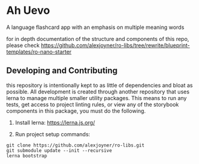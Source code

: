 # Ah Uevo
A language flashcard app with an emphasis on multiple meaning words

for in depth documentation of the structure and components of this repo, please check https://github.com/alexjoyner/ro-libs/tree/rewrite/blueprint-templates/ro-nano-starter

## Developing and Contributing
this repository is intentionally kept to as little of dependencies and bloat as possible. All development is created through another repository that uses lerna to manage multiple smaller utility packages. This means to run any tests, get access to project linting rules, or view any of the storybook components in this package, you must do the following.

1) Install lerna: https://lerna.js.org/


2) Run project setup commands:
```
git clone https://github.com/alexjoyner/ro-libs.git
git submodule update --init --recursive
lerna bootstrap
```